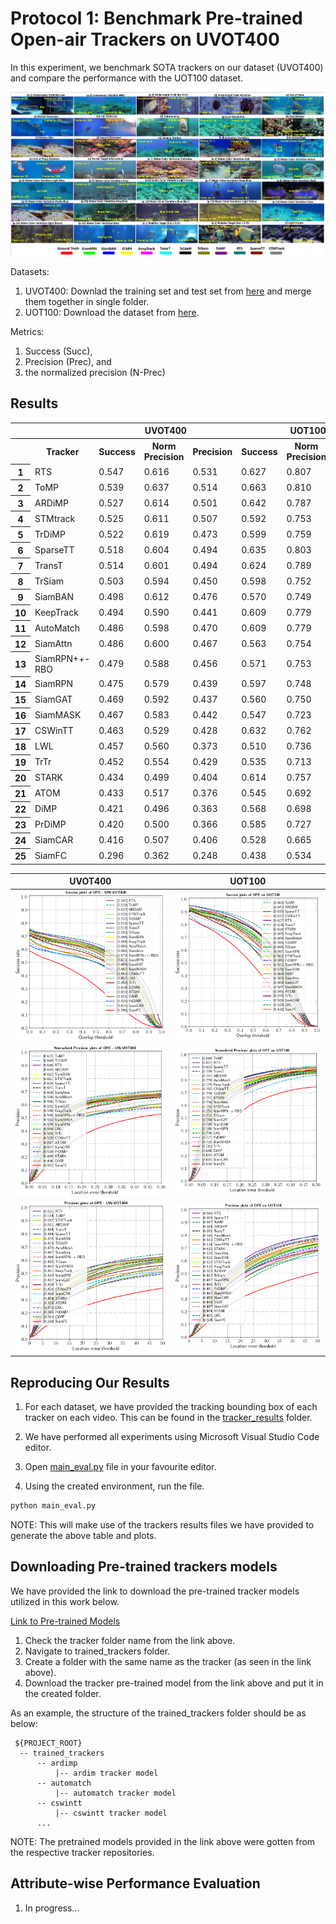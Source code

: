 # Protocol 1: Benchmark Pre-trained Open-air Trackers on UVOT400

In this experiment, we benchmark SOTA trackers on our dataset (UVOT400) and compare the performance with the UOT100 dataset. 

![Tracking Sample](images/sample_tracking.png)

Datasets:
 1. UVOT400: Downlad the training set and test set from [here](README.md/#links-to-datasets) and merge them together in single folder.
 2. UOT100: Download the dataset from [here](https://www.kaggle.com/datasets/landrykezebou/uot100-underwater-object-tracking-dataset).

Metrics: 
 1. Success (Succ),
 2. Precision (Prec), and 
 3. the normalized precision (N-Prec)

## Results

<table>
  <tr>
    <th></th>
    <th></th>
    <th colspan="3" style="text-align: center;">UVOT400</th>
    <th colspan="3" style="text-align: center;">UOT100</th>
  </tr>
  <tr>
    <th></th>
    <th>Tracker</th>
    <th>Success</th>
    <th>Norm Precision</th>
    <th>Precision</th>
    <th>Success</th>
    <th>Norm Precision</th>
    <th>Precision</th>
    
  </tr>
  <tr>
    <th>1</th>
    <td>RTS</td>
    <td>0.547</td>
    <td>0.616</td>
    <td>0.531</td>
    <td>0.627</td>
    <td>0.807</td>
    <td>0.590</td>
  </tr>
  <tr>
    <th>2</th>
    <td>ToMP</td>
    <td>0.539</td>
    <td>0.637</td>
    <td>0.514</td>
    <td>0.663</td>
    <td>0.810</td>
    <td>0.567</td>
  </tr>
  <tr>
    <th>3</th>
    <td>ARDiMP</td>
    <td>0.527</td>
    <td>0.614</td>
    <td>0.501</td>
    <td>0.642</td>
    <td>0.787</td>
    <td>0.564</td>
  </tr>
  <tr>
    <th>4</th>
    <td>STMtrack</td>
    <td>0.525</td>
    <td>0.611</td>
    <td>0.507</td>
    <td>0.592</td>
    <td>0.753</td>
    <td>0.522</td>
  </tr>
  <tr>
    <th>5</th>
    <td>TrDiMP</td>
    <td>0.522</td>
    <td>0.619</td>
    <td>0.473</td>
    <td>0.599</td>
    <td>0.759</td>
    <td>0.503</td>
  </tr>
  <tr>
    <th>6</th>
    <td>SparseTT</td>
    <td>0.518</td>
    <td>0.604</td>
    <td>0.494</td>
    <td>0.635</td>
    <td>0.803</td>
    <td>0.569</td>
  </tr>
  <tr>
    <th>7</th>
    <td>TransT</td>
    <td>0.514</td>
    <td>0.601</td>
    <td>0.494</td>
    <td>0.624</td>
    <td>0.789</td>
    <td>0.555</td>
  </tr>
  <tr>
    <th>8</th>
    <td>TrSiam</td>
    <td>0.503</td>
    <td>0.594</td>
    <td>0.450</td>
    <td>0.598</td>
    <td>0.752</td>
    <td>0.492</td>
  </tr>
  <tr>
    <th>9</th>
    <td>SiamBAN</td>
    <td>0.498</td>
    <td>0.612</td>
    <td>0.476</td>
    <td>0.570</td>
    <td>0.749</td>
    <td>0.522</td>
  </tr>
  <tr>
    <th>10</th>
    <td>KeepTrack</td>
    <td>0.494</td>
    <td>0.590</td>
    <td>0.441</td>
    <td>0.609</td>
    <td>0.779</td>
    <td>0.515</td>
  </tr>
  <tr>
    <th>11</th>
    <td>AutoMatch</td>
    <td>0.486</td>
    <td>0.598</td>
    <td>0.470</td>
    <td>0.609</td>
    <td>0.779</td>
    <td>0.548</td>
  </tr>
  <tr>
    <th>12</th>
    <td>SiamAttn</td>
    <td>0.486</td>
    <td>0.600</td>
    <td>0.467</td>
    <td>0.563</td>
    <td>0.754</td>
    <td>0.528</td>
  </tr>
  <tr>
    <th>13</th>
    <td>SiamRPN++-RBO</td>
    <td>0.479</td>
    <td>0.588</td>
    <td>0.456</td>
    <td>0.571</td>
    <td>0.753</td>
    <td>0.534</td>
  </tr>
  <tr>
    <th>14</th>
    <td>SiamRPN</td>
    <td>0.475</td>
    <td>0.579</td>
    <td>0.439</td>
    <td>0.597</td>
    <td>0.748</td>
    <td>0.487</td>
  </tr>
  <tr>
    <th>15</th>
    <td>SiamGAT</td>
    <td>0.469</td>
    <td>0.592</td>
    <td>0.437</td>
    <td>0.560</td>
    <td>0.750</td>
    <td>0.447</td>
  </tr>
  <tr>
    <th>16</th>
    <td>SiamMASK</td>
    <td>0.467</td>
    <td>0.583</td>
    <td>0.442</td>
    <td>0.547</td>
    <td>0.723</td>
    <td>0.467</td>
  </tr>
  <tr>
    <th>17</th>
    <td>CSWinTT</td>
    <td>0.463</td>
    <td>0.529</td>
    <td>0.428</td>
    <td>0.632</td>
    <td>0.762</td>
    <td>0.542</td>
  </tr>
  <tr>
    <th>18</th>
    <td>LWL</td>
    <td>0.457</td>
    <td>0.560</td>
    <td>0.373</td>
    <td>0.510</td>
    <td>0.736</td>
    <td>0.405</td>
  </tr>
  <tr>
    <th>19</th>
    <td>TrTr</td>
    <td>0.452</td>
    <td>0.554</td>
    <td>0.429</td>
    <td>0.535</td>
    <td>0.713</td>
    <td>0.486</td>
  </tr>
  <tr>
    <th>20</th>
    <td>STARK</td>
    <td>0.434</td>
    <td>0.499</td>
    <td>0.404</td>
    <td>0.614</td>
    <td>0.757</td>
    <td>0.532</td>
  </tr>
  <tr>
    <th>21</th>
    <td>ATOM</td>
    <td>0.433</td>
    <td>0.517</td>
    <td>0.376</td>
    <td>0.545</td>
    <td>0.692</td>
    <td>0.444</td>
  </tr>
  <tr>
    <th>22</th>
    <td>DiMP</td>
    <td>0.421</td>
    <td>0.496</td>
    <td>0.363</td>
    <td>0.568</td>
    <td>0.698</td>
    <td>0.449</td>
  </tr>
  <tr>
    <th>23</th>
    <td>PrDiMP</td>
    <td>0.420</td>
    <td>0.500</td>
    <td>0.366</td>
    <td>0.585</td>
    <td>0.727</td>
    <td>0.481</td>
  </tr>
  <tr>
    <th>24</th>
    <td>SiamCAR</td>
    <td>0.416</td>
    <td>0.507</td>
    <td>0.406</td>
    <td>0.528</td>
    <td>0.665</td>
    <td>0.450</td>
  </tr>
  <tr>
    <th>25</th>
    <td>SiamFC</td>
    <td>0.296</td>
    <td>0.362</td>
    <td>0.248</td>
    <td>0.438</td>
    <td>0.534</td>
    <td>0.304</td>
  </tr>
</table>

| UVOT400  | UOT100 |
| :---: | :---:|
| ![UVOT400 Success Plot](tracker_results/UTB400/plots/success_plot_UTB400.png) | ![UOT100 Success Plot](tracker_results/UOT100/plots/success_plot_UOT100.png)  |
| ![UVOT400 Normalized Precision Plot](tracker_results/UTB400/plots/norm_precision_plot_UTB400.png)  | ![UOT100 Normalized Precision Plot](tracker_results/UOT100/plots/norm_precision_plot_UOT100.png)  |
|![UVOT400 Precision Plot](tracker_results/UTB400/plots/precision_plot_UTB400.png) | ![UOT100 Precision Plot](tracker_results/UOT100/plots/precision_plot_UOT100.png) |



## Reproducing Our Results

1. For each dataset, we have provided the tracking bounding box of each tracker on each video. This can be found in the [tracker_results](tracker_results/) folder. 

2. We have performed all experiments using Microsoft Visual Studio Code editor. 

3. Open [main_eval.py](main_eval.py) file in your favourite editor. 

4. Using the created environment, run the file.

```bash
python main_eval.py
```

NOTE: This will make use of the trackers results files we have provided to generate the above table and plots. 

## Downloading Pre-trained trackers models

We have provided the link to download the pre-trained tracker models utilized in this work below.

[Link to Pre-trained Models](https://kuacae-my.sharepoint.com/:f:/g/personal/100060517_ku_ac_ae/EiEaxX6XgplLtXsPv95PURUBSNODK-irvo46Jks38-OmjA?e=bF3X59)

1. Check the tracker folder name from the link above.
2. Navigate to trained_trackers folder.
3. Create a folder with the same name as the tracker (as seen in the link above).
4. Download the tracker pre-trained model from the link above and put it in the created folder.

As an example, the structure of the trained_trackers folder should be as below:

  ```
   ${PROJECT_ROOT}
    -- trained_trackers
        -- ardimp
            |-- ardim tracker model
        -- automatch
            |-- automatch tracker model
        -- cswintt
            |-- cswintt tracker model
        ...
   ```

NOTE: The pretrained models provided in the link above were gotten from the respective tracker repositories.

## Attribute-wise Performance Evaluation

1. In progress...
